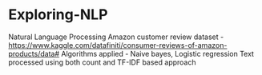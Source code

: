 # Exploring-NLP
Natural Language Processing
Amazon customer review dataset - https://www.kaggle.com/datafiniti/consumer-reviews-of-amazon-products/data#
Algorithms applied - Naive bayes, Logistic regression
Text processed using both count and TF-IDF based approach
